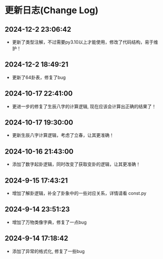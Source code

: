 
# 更新日志(Change Log)

## 2024-12-2 23:06:42

- 更新了类型注解，不过需要py3.10以上才能使用，修改了代码结构，易于维护！

## 2024-12-2 18:49:21

- 更新了64卦表，修复了bug

## 2024-10-17 22:41:00

- 更进一步的修复了生辰八字的计算逻辑, 现在应该会计算出正确的结果了！

## 2024-10-17 19:30:00

- 更新生辰八字计算逻辑，考虑了立春，让其更准确！

## 2024-10-16 21:43:00

- 添加了数字起卦逻辑，同时改变了获取变卦的逻辑，让其更准确！

## 2024-9-15 17:43:21

- 增加了解卦逻辑，补全了卦象中的一些对应关系，详情请看 const.py

## 2024-9-14 23:51:23

- 增加了万物类像字典，修复了一点bug

## 2024-9-14 17:18:42

- 添加了异常的格式化, 修复了一些bug
